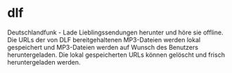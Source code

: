 dlf
===
Deutschlandfunk - Lade Lieblingssendungen herunter und höre sie offline.
Die URLs der von DLF bereitgehaltenen MP3-Dateien werden lokal gespeichert und
MP3-Dateien werden auf Wunsch des Benutzers heruntergeladen.
Die lokal gespeicherten URLs können gelöscht und
frisch heruntergeladen werden.
